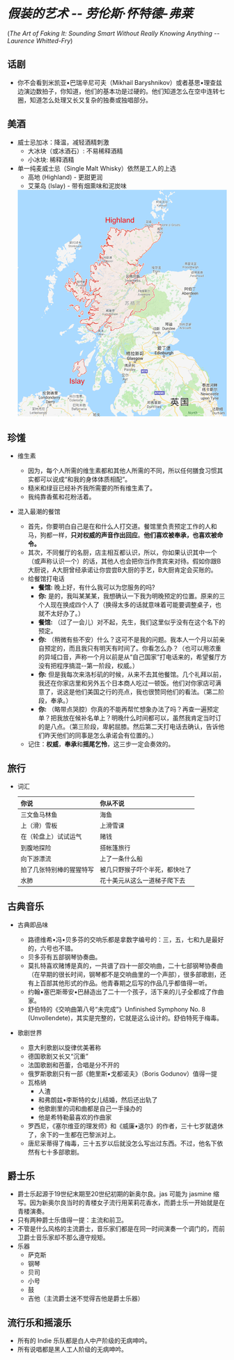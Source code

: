 # *假装的艺术 -- 劳伦斯·怀特德-弗莱*

(*The Art of Faking It: Sounding Smart Without Really Knowing Anything -- Laurence Whitted-Fry*)

## 话剧

* 你不会看到米凯亚•巴瑞辛尼可夫（Mikhail Baryshnikov）或者基思•理查兹边演边数拍子，你知道，他们的基本功是过硬的。他们知道怎么在空中连转七圈，知道怎么处理又长又复杂的独奏或独唱部分。

## 美酒

* 威士忌加冰：降温，减轻酒精刺激
  * 大冰块（或冰酒石）: 不易稀释酒精
  * 小冰块: 稀释酒精
* 单一纯麦威士忌（Single Malt Whisky）依然是工人的上选
  * 高地 (Highland) - 更甜更润
  * 艾莱岛 (Islay) - 带有烟熏味和泥炭味
  <img src="https://github.com/thyrlian/MyClippings/blob/master/300%20-%20%E7%A4%BE%E6%9C%83%E7%A7%91%E5%AD%B8/%E5%81%87%E8%A3%85%E7%9A%84%E8%89%BA%E6%9C%AF%20-%20Scotland.png?raw=true" width="600">

## 珍馐

* 维生素
  * 因为，每个人所需的维生素都和其他人所需的不同，所以任何膳食习惯其实都可以说成“和我的身体体质相配”。
  * 糙米和绿豆已经补齐我所需要的所有维生素了。
  * 我纯靠香蕉和花粉活着。

* 混入最潮的餐馆
  * 首先，你要明白自己是在和什么人打交道。餐馆里负责预定工作的人和马，狗都一样，**只对权威的声音作出回应**。**他们喜欢被奉承，也喜欢被命令。**
  * 其次，不同餐厅的名厨，店主相互都认识，所以，你如果认识其中一个（或声称认识一个）的话，其他人也会把你当作贵宾来对待。假如你跟B大厨说，A大厨曾经承诺让你尝尝B大厨的手艺，B大厨肯定会买账的。
  * 给餐馆打电话
    * **餐馆:** 晚上好，有什么我可以为您服务的吗?
    * **你:** 是的，我叫某某某，我想确认一下我为明晚预定的位置。原来的三个人现在换成四个人了（换得太多的话就意味着可能要调整桌子，也就不太好办了。）
    * **餐馆:** （过了一会儿）对不起，先生，我们这里似乎没有在这个名下的预定。
    * **你:** （稍微有些不安）什么？这可不是我的问题。我本人一个月以前亲自预定的，而且我只有明天有时间了。你看怎么办？（也可以用浓重的异域口音，声称一个月以前是从“自己国家”打电话来的，希望餐厅方没有把程序搞混--第一阶段，权威。）
    * **你:** 但是我每次来洛杉矶的时候，从来不去其他餐馆。几个礼拜以前，我还在你家店里和另外五个日本商人吃过一顿饭。他们对你家店可满意了，说这是他们美国之行的亮点，我也很赞同他们的看法。（第二阶段，奉承。）
    * **你:** （略带点哭腔）你真的不能再帮忙想象办法了吗？再查一遍预定单？把我放在候补名单上？明晚什么时间都可以，虽然我肯定当时订的是八点。（第三阶段，卑躬屈膝。然后第二天打电话去确认，告诉他们昨天他们的同事是怎么承诺会有位置的。）
  * 记住：**权威**，**奉承**和**摇尾乞怜**，这三步一定会奏效的。

## 旅行

* 词汇

  | 你说 | 你从不说 |
  | ---- | ------ |
  | 三文鱼马林鱼 | 海鱼 |
  | 上（滑）雪板 | 上滑雪课 |
  | 在（轮盘上）试试运气 | 赌钱 |
  | 到腹地探险 | 搭帐篷旅行 |
  | 向下游漂流 | 上了一条什么船 |
  | 拍了几张特别棒的猩猩特写 | 被几只野猴子吓个半死，都快吐了 |
  | 水肺 | 花十美元从这么一道梯子爬下去 |

## 古典音乐

* 古典即品味
  * 路德维希•冯•贝多芬的交响乐都是拿数字编号的：三，五，七和九是最好的，六号也不错。
  * 贝多芬有五部钢琴协奏曲。
  * 莫扎特喜欢赌博是真的，一共谱了四十一部交响曲，二十七部钢琴协奏曲（在早期的很长时间，钢琴都不是交响曲里的一个声部），很多部歌剧，还有上百部其他形式的作品。他青春期之后写的作品几乎都值得一听。
  * 约翰•塞巴斯蒂安•巴赫造出了二十一个孩子，活下来的儿子全都成了作曲家。
  * 舒伯特的《交响曲第八号“未完成”》Unfinished Symphony No. 8 (Unvollendete)，其实是完整的，它就是这么设计的。舒伯特死于梅毒。

* 歌剧世界
  * 意大利歌剧以旋律优美著称
  * 德国歌剧又长又“沉重”
  * 法国歌剧和芭蕾，合唱是分不开的
  * 俄罗斯歌剧只有一部《鲍里斯•戈都诺夫》（Boris Godunov）值得一提
  * 瓦格纳
    * 人渣
    * 和弗朗兹•李斯特的女儿结婚，然后还出轨了
    * 他歌剧里的词和曲都是自己一手操办的
    * 他是希特勒最喜欢的作曲家
  * 罗西尼，《塞尔维亚的理发师》和《威廉•退尔》的作者，三十七岁就退休了，余下的一生都在巴黎派对上。
  * 唐尼采蒂得了梅毒，三十五岁以后就没怎么写出过东西。不过，他名下依然有七十多部歌剧。

## 爵士乐

* 爵士乐起源于19世纪末期至20世纪初期的新奥尔良。jas 可能为 jasmine 缩写。因为新奥尔良当时的青楼女子流行用茉莉花香水，而爵士乐一开始就是在青楼演奏。
* 只有两种爵士乐值得一提：主流和前卫。
* 不管是什么风格的主流爵士，音乐家们都是在同一时间演奏一个调门的，而前卫爵士音乐家却不那么遵守规矩。
* 乐器
  * 萨克斯
  * 钢琴
  * 贝司
  * 小号
  * 鼓
  * 吉他（主流爵士迷不觉得吉他是爵士乐器）

## 流行乐和摇滚乐

* 所有的 Indie 乐队都是白人中产阶级的无病呻吟。
* 所有说唱都是黑人工人阶级的无病呻吟。

